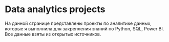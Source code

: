 # Data analytics projects 
На данной странице представлены проекты по аналитике данных, которые я выполнила для закрепления знаний по Python, SQL, Power BI. 
Все данные взяты из открытых источников.
